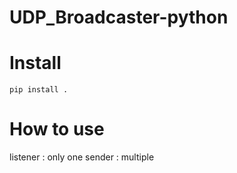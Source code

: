 # UDP_Broadcaster-python


# Install
```
pip install .
```

# How to use

listener : only one
sender : multiple